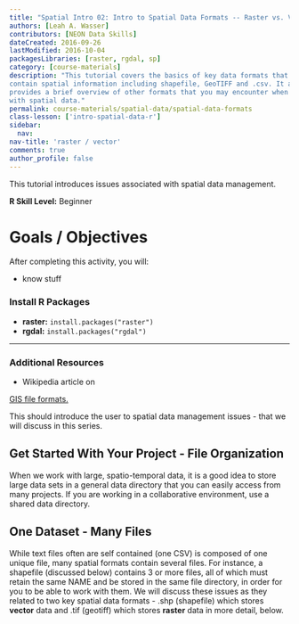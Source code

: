 ```yaml
---
title: "Spatial Intro 02: Intro to Spatial Data Formats -- Raster vs. Vector"
authors: [Leah A. Wasser]
contributors: [NEON Data Skills]
dateCreated: 2016-09-26
lastModified: 2016-10-04
packagesLibraries: [raster, rgdal, sp]
category: [course-materials]
description: "This tutorial covers the basics of key data formats that may
contain spatial information including shapefile, GeoTIFF and .csv. It also
provides a brief overview of other formats that you may encounter when working
with spatial data."
permalink: course-materials/spatial-data/spatial-data-formats
class-lesson: ['intro-spatial-data-r']
sidebar:
  nav:
nav-title: 'raster / vector'
comments: true
author_profile: false
---
```



This tutorial introduces issues associated with spatial data management.

**R Skill Level:** Beginner

<div class="notice--success" markdown="1">

# Goals / Objectives

After completing this activity, you will:

* know stuff

### Install R Packages

* **raster:** `install.packages("raster")`
* **rgdal:** `install.packages("rgdal")`


****

### Additional Resources

* Wikipedia article on
<a href="https://en.wikipedia.org/wiki/GIS_file_formats" target="_blank">
GIS file formats.</a>

</div>

This should introduce the user to spatial data management issues - that we
will discuss in this series.

## Get Started With Your Project -  File Organization

When we work with large, spatio-temporal data, it is a good idea to store large
data sets in a general data directory that you can easily access from many
projects. If you are working in a collaborative
environment, use a shared data directory.

## One Dataset - Many Files

While text files often are self contained (one CSV) is composed of one unique file,
many spatial formats contain several files. For instance, a shapefile (discussed
below) contains 3 or more files, all of which must retain the same NAME and be
stored in the same file directory, in order for you to be able to work with them.
We will discuss these issues as they related to two key spatial data formats -
.shp (shapefile) which stores **vector** data and .tif (geotiff) which stores
**raster** data in more detail, below.


#
